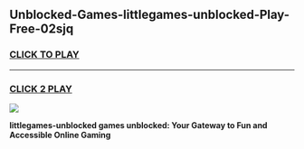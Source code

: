
## Unblocked-Games-littlegames-unblocked-Play-Free-02sjq
<h3>
<a href="https://premium76.site?title=littlegames-unblocked&ref=18A1">CLICK TO PLAY</a></h3>
<hr>

<h3>
<a href="https://premium76.site?title=littlegames-unblocked&ref=18A1">CLICK 2 PLAY</a>
  
</h3>

<a href="https://premium76.site?title=littlegames-unblocked&ref=18A1"><img src="https://clearcache.store/games.png"></a>


**littlegames-unblocked games unblocked: Your Gateway to Fun and Accessible Online Gaming**
